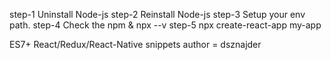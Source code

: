 step-1 Uninstall Node-js
step-2 Reinstall Node-js
step-3 Setup your env path.
step-4 Check the npm & npx --v
step-5 npx create-react-app my-app


ES7+ React/Redux/React-Native snippets
author = dsznajder


<!-- https://tailwindcss.com/docs/guides/create-react-app -->